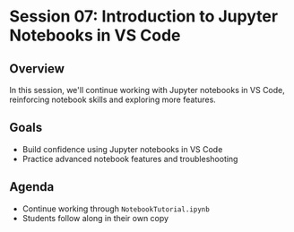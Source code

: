 # Session 07: Introduction to Jupyter Notebooks in VS Code

## Overview
In this session, we'll continue working with Jupyter notebooks in VS Code, reinforcing notebook skills and exploring more features.

## Goals
- Build confidence using Jupyter notebooks in VS Code
- Practice advanced notebook features and troubleshooting

## Agenda
- Continue working through `NotebookTutorial.ipynb`
- Students follow along in their own copy
